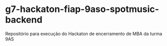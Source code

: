 # g7-hackaton-fiap-9aso-spotmusic-backend
Repositório para execução do Hackaton de encerramento de MBA da turma 9AS
